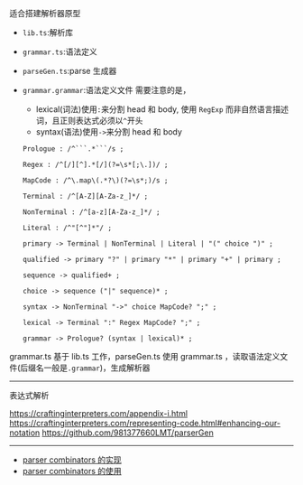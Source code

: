 适合搭建解析器原型

- `lib.ts`:解析库
- `grammar.ts`:语法定义
- `parseGen.ts`:parse 生成器
- `grammar.grammar`:语法定义文件
  需要注意的是，

  - lexical(词法)使用`:`来分割 head 和 body, 使用 `RegExp` 而非自然语言描述词，且正则表达式必须以`^`开头
  - syntax(语法)使用`->`来分割 head 和 body

  ````
  Prologue : /^```.*```/s ;

  Regex : /^[/][^].*[/](?=\s*[;\.])/ ;

  MapCode : /^\.map\(.*?\)(?=\s*;)/s ;

  Terminal : /^[A-Z][A-Za-z_]*/ ;

  NonTerminal : /^[a-z][A-Za-z_]*/ ;

  Literal : /^"[^"]*"/ ;

  primary -> Terminal | NonTerminal | Literal | "(" choice ")" ;

  qualified -> primary "?" | primary "*" | primary "+" | primary ;

  sequence -> qualified+ ;

  choice -> sequence ("|" sequence)* ;

  syntax -> NonTerminal "->" choice MapCode? ";" ;

  lexical -> Terminal ":" Regex MapCode? ";" ;

  grammar -> Prologue? (syntax | lexical)* ;
  ````

grammar.ts 基于 lib.ts 工作，parseGen.ts 使用 grammar.ts ，读取语法定义文件(后缀名一般是`.grammar`)，生成解析器

---

表达式解析

https://craftinginterpreters.com/appendix-i.html
https://craftinginterpreters.com/representing-code.html#enhancing-our-notation
https://github.com/981377660LMT/parserGen

---

- [parser combinators 的实现](https://qszhu.github.io/2021/08/22/parser-combinators.html)
- [parser combinators 的使用](https://qszhu.github.io/2021/09/07/parsing-misc.html)
